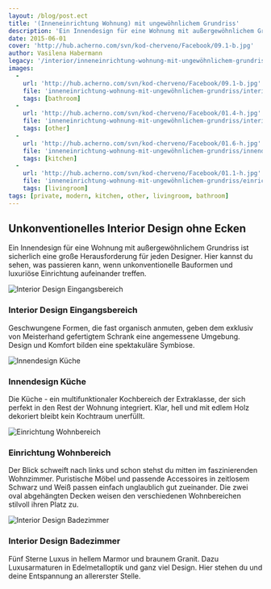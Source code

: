 ```yaml
---
layout: /blog/post.ect
title: '(Inneneinrichtung Wohnung) mit ungewöhnlichem Grundriss'
description: 'Ein Innendesign für eine Wohnung mit außergewöhnlichem Grundriss ist sicherlich eine große  Herausforderung für jeden Designer. Hier kannst du sehen, was passieren kann, wenn unkonventionelle Bauformen und luxuriöse Einrichtung aufeinander treffen.'
date: 2015-06-01
cover: 'http://hub.acherno.com/svn/kod-cherveno/Facebook/09.1-b.jpg'
author: Vasilena Habermann
legacy: '/interior/inneneinrichtung-wohnung-mit-ungewöhnlichem-grundriss.html'
images:
  -
    url: 'http://hub.acherno.com/svn/kod-cherveno/Facebook/09.1-b.jpg'
    file: 'inneneinrichtung-wohnung-mit-ungewöhnlichem-grundriss/interior-design-badezimmer.jpg'
    tags: [bathroom]
  -
    url: 'http://hub.acherno.com/svn/kod-cherveno/Facebook/01.4-h.jpg'
    file: 'inneneinrichtung-wohnung-mit-ungewöhnlichem-grundriss/interior-design-eingangsbereich.jpg'
    tags: [other]
  -
    url: 'http://hub.acherno.com/svn/kod-cherveno/Facebook/01.6-h.jpg'
    file: 'inneneinrichtung-wohnung-mit-ungewöhnlichem-grundriss/innendesign-küche.jpg'
    tags: [kitchen]
  -
    url: 'http://hub.acherno.com/svn/kod-cherveno/Facebook/01.1-h.jpg'
    file: 'inneneinrichtung-wohnung-mit-ungewöhnlichem-grundriss/einrichtung-wohnbereich.jpg'
    tags: [livingroom]
tags: [private, modern, kitchen, other, livingroom, bathroom]
---
```

## **Unkonventionelles Interior Design** ohne Ecken
Ein Innendesign  für eine Wohnung mit außergewöhnlichem Grundriss ist sicherlich eine große  Herausforderung für jeden Designer. Hier kannst du sehen, was passieren kann, wenn unkonventionelle Bauformen und luxuriöse Einrichtung aufeinander treffen. 

![Interior Design Eingangsbereich](inneneinrichtung-wohnung-mit-ungewöhnlichem-grundriss/interior-design-eingangsbereich.jpg)
### Interior Design **Eingangsbereich**

Geschwungene Formen, die fast organisch anmuten, geben dem exklusiv von Meisterhand gefertigtem Schrank eine angemessene Umgebung. Design und Komfort bilden eine spektakuläre Symbiose.

![Innendesign Küche](inneneinrichtung-wohnung-mit-ungewöhnlichem-grundriss/innendesign-küche.jpg)
### Innendesign **Küche**

Die Küche - ein multifunktionaler Kochbereich der Extraklasse, der sich perfekt in den  Rest der Wohnung integriert. Klar, hell und mit edlem Holz dekoriert bleibt kein Kochtraum unerfüllt. 

![Einrichtung Wohnbereich](inneneinrichtung-wohnung-mit-ungewöhnlichem-grundriss/einrichtung-wohnbereich.jpg)
### Einrichtung **Wohnbereich**

Der Blick schweift nach links und schon stehst du mitten im faszinierenden Wohnzimmer. Puristische Möbel und passende Accessoires  in zeitlosem Schwarz und Weiß passen einfach unglaublich gut zueinander. Die zwei oval abgehängten Decken weisen den verschiedenen Wohnbereichen stilvoll ihren Platz zu. 

![Interior Design Badezimmer](inneneinrichtung-wohnung-mit-ungewöhnlichem-grundriss/interior-design-badezimmer.jpg)
### Interior Design **Badezimmer**

Fünf Sterne Luxus in hellem Marmor und braunem Granit. Dazu Luxusarmaturen in Edelmetalloptik und ganz viel Design. Hier stehen du und deine Entspannung an allererster Stelle.
